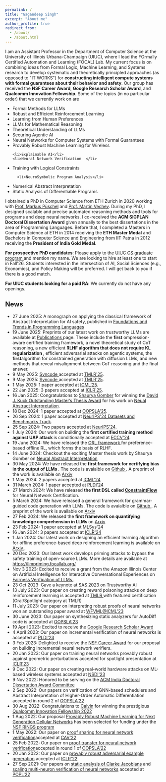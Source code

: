 ```yaml
---
permalink: /
title: "Gagandeep Singh"
excerpt: "About me"
author_profile: true
redirect_from: 
  - /about/
  - /about.html
---
```


I am an Assistant Professor in the Department of Computer Science at the University of Illinois Urbana-Champaign (UIUC), where I lead the FOrmally Certified Automation and Learning (FOCAL) Lab. My current focus is on combining ideas from Formal Logic, Machine Learning, and Systems research to develop systematic and theoretically principled approaches (as opposed to "IT WORKS") for **constructing intelligent compute systems with formal guarantees about their behavior and safety**. Our group has received the **NSF Career Award**, **Google Research Scholar Award**, and **Qualcomm Innovation Fellowship**. Some of the topics (in no particular order) that we currently work on are 
<ul>
   <li>Formal Methods for LLMs</li>
  <li> Robust and Efficient Reinforcement Learning </li>
    <li>Learning from Human Preferences</li>
  
   <li>LLMs for Mathematical Reasoning</li> 
   <li>Theoretical Understanding of LLMs</li>
  <li> Securing Agentic AI </li>
  <li> Neural Networks for Computer Systems with Formal Guarantees</li>
 <li>Provably Robust Machine Learning for Wireless</li>
  
    <li>Explainable AI</li>
    <li>Neural Network Verification  </li> 
  <li>Training with Logical Constraints  </li> 




      <li>NeuroSymbolic Program Analysis</li>
  <li>Numerical Abstract Interpretation </li> 
 <li>Static Analysis of Differentiable Programs </li> 
 
</ul>

I obtained a PhD in Computer Science from ETH Zurich in 2020 working with <a href="https://acl.inf.ethz.ch/people/markusp/">Prof. Markus Püschel</a> and <a href="https://www.sri.inf.ethz.ch/people/martin"> Prof. Martin Vechev</a>. During my PhD, I designed scalable and precise automated reasoning methods and tools for programs and deep neural networks. I co-received the **ACM SIGPLAN Doctoral Dissertation Award** given annually to the best dissertations in the area of Programming Languages. Before that, I completed a Masters in Computer Science at ETH in 2014 receiving the **ETH Master Medal** and Bachelors in Computer Science and Engineering from IIT Patna in 2012 receiving the **President of India Gold Medal**. 

**For prospective PhD candidates**: Please apply to the <a href="https://grad.illinois.edu/admissions/apply">UIUC CS graduate program </a> and mention my name. We are looking to hire at least one to start in Fall'26. Students interested in the intersection of AI, Social Sciences (e.g., Economics), and Policy Making will be preferred. I will get back to you if there is a good match.

**For UIUC students looking for a paid RA**: We currently do not have any openings.


<h2> News</h2>
<ul>
  <li>
    27 June 2025: A monograph on applying the classical framework of Abstract Interpretation for AI safety, published in <a href="https://www.nowpublishers.com/PGL">Foundations and Trends in Programming Languages</a>
  </li>
   <li>
    19 June 2025: Preprints of our latest work on trustworthy LLMs are available at <a href="https://ggndpsngh.github.io/publications/"> Publications </a> page. These include the <b>first</b> ompression-aware certified training framework, a novel theoretical study of CoT reasoning, a new efficient <b>RLHF algorithm  that does not require KL regularization </b>, efficient adversarial attacks on agentic systems, the <b>first</b>algorithm for constrained generation with diffusion LLMs, and new methods that reveal misalignment between CoT reasoning and the final answer. 
  </li>
  <li>
    9 May 2025: <a href="https://arxiv.org/abs/2403.01632">Syncode </a> accepted at <a href="https://jmlr.org/tmlr/">TMLR'25</a>.
  </li>
   <li>
    9 May 2025: <a href="https://arxiv.org/abs/2403.01632">Syncode </a> accepted at <a href="https://jmlr.org/tmlr/">TMLR'25</a>.
  </li>
  <li>
    1 May 2025: 1 paper accepted at <a href="https://icml.cc/">ICML'25</a>.
  </li>
  <li>
    22 Jan 2025: 3 papers accepted at <a href="https://iclr.cc/">ICLR'25</a>.
  </li>
    <li>
    16 Jan 2025: Congratulations to <a href="https://sgomber.github.io/"> Shaurya Gomber</a> for winning the <a href="https://siebelschool.illinois.edu/about/awards/graduate-fellowships-awards/david-j-kuck-outstanding-thesis-awards">  David J. Kuck Outstanding Master’s Thesis Award</a> for his work on <a href="https://www.ideals.illinois.edu/items/131524">Neual Abstract Interpretation</a>. 
  </li>
  <li>
    18 Dec 2024: 1 paper accepted at <a href="https://2025.splashcon.org/track/OOPSLA"> OOPSLA'25</a>. 
  </li>
    <li>
    26 Sep 2024: 1 paper accepted at <a href="https://neurips.cc/Conferences/2024/CallForDatasetsBenchmarks"> NeurIPS'24 Datasets and Benchmarks Track</a>. 
  </li>
  <li>
    25 Sep 2024: Two papers  accepted at <a href="https://neurips.cc/"> NeurIPS'24</a>. 
  </li>
    <li>
    1 July 2024: Our work on building the <b> first certified training method against UAP attack </b> is conditionally accepted at <a href="https://eccv.ecva.net/"> ECCV'24</a>. 
  </li>
   <li>
    19 June 2024: We have released the <a href="https://arxiv.org/pdf/2406.10445v1"> ORL framework </a> for preference-based offline RL, which forms the basis of RLHF. 
  </li>
  <li>
    14 June 2024: Checkout the exciting Master thesis work by Shaurya Gomber on  <a href="https://ggndpsngh.github.io/files/NAI.pdf"> Neural Abstract Interpretation </a>
  </li>
  <li>
    30 May 2024: We have released the <b> first framework  for certifying bias in the output of LLMs </b>. The code is avaialble on <a href="https://github.com/uiuc-focal-lab/QuaCer-B"> Github </a>. A preprint of the work is available on <a href="https://arxiv.org/abs/2405.18780"> Arxiv </a>
  </li>
     <li>
    1 May 2024: 2 papers accepted at <a href="https://icml.cc/Conferences/2024"> ICML'24 </a>
  </li>
   <li>
    31 March 2024: 1 paper accepted at <a href="https://pldi24.sigplan.org/"> PLDI'24 </a>
  </li>
   <li>
    27 March 2024: We have released <b> the first DSL called <a href="https://arxiv.org/pdf/2403.18729.pdf"> ConstraintFlow </a> </b> for Neural Network Certification. 
  </li>
   <li>
    5 March 2024: We have released a general framework for grammar-guided code generation with LLMs. The code is avaialble on <a href="https://github.com/uiuc-focal-lab/syncode"> Github </a>. A preprint of the work is available on <a href="https://arxiv.org/abs/2403.01632"> Arxiv </a>
  </li>
    <li>
    27 Feb 2024: We released the <b> first framework on quantifying knowledge comprehension in LLMs </b> on <a href="https://arxiv.org/abs/2402.15929"> Arxiv </a>
  </li>
   <li>
    23 Feb 2024: 1 paper accepted at <a href="https://mlsys.org/"> MLSys'24 </a>
  </li>
  <li>
    16 Jan 2024: 3 papers accepted at <a href="https://openreview.net/group?id=ICLR.cc/2024/Conference"> ICLR'24 </a>
  </li>
  <li>
    1 Jan 2024: Our latest work on designing an efficient learning algorithm for offline preference-based deep reinforcement learning is available on <a href= "https://arxiv.org/pdf/2401.00330.pdf"> Arxiv </a>.
  </li>
    <li>
 20 Dec 2023: Our latest work develops priming attacks to bypass the safety training of open-source LLMs. More details are available at <a href="https://llmpriming.focallab.org/">https://llmpriming.focallab.org/</a>
  </li>
  <li>
    Nov 3 2023: Excited to receive a grant from the Amazon Illinois Center on Artificial Intelligence for Interactive Conversational Experiences on <a href="https://www.amazon.science/news-and-features/amazon-and-uiuc-announce-inaugural-slate-of-funded-research-projects"> Fairness Verification of LLMs </a>.
  </li>
   <li>
 23 Oct 2023: Gave a keynote at <a href="https://conf.researchr.org/details/sas-2023/sas-2023-papers/1/Building-Trust-and-Safety-in-Artificial-Intelligence-with-Abstract-Interpretation"> SAS 2023 </a> on Trustworthy AI
  </li>
  
  <li>
 13 July 2023: Our paper on creating reward poisoning attacks on deep reinforcement learning is accepted at <a href="https://jmlr.org/tmlr/"> TMLR </a> with featured certification (Oral/Spotlight category at TMLR)
  </li>
   <li>
 11 July 2023: Our paper on interpreting robust proofs of neural networks won an outstanding paper award at <a href="https://www.ml-verification.com/"> WFVML@ICML'23 </a>
  </li>
  <li>
 30 June 2023: Our paper on synthesizing static analyzers for AutoDiff code is accepted at <a href="https://2023.splashcon.org/track/splash-2023-oopsla"> OOPSLA'23 </a>
  </li>
  <li>
 19 April 2023: Excited to receive the <a href="https://research.google/outreach/research-scholar-program/"> Google Research Scholar Award </a>
  </li>
<li>
 4 April 2023: Our paper on incremental verification of neural networks is accepted at <a href="https://pldi23.sigplan.org/"> PLDI'23 </a>
  </li>
  
  <li>
    3 Feb 2023: Delighted to receive the <a href="https://beta.nsf.gov/funding/opportunities/faculty-early-career-development-program-career"> NSF Career Award</a> for our proposal on building incremental neural network verifiers.
  </li>
   <li> 20 Jan 2023: Our paper on training neural networks provably robust against geometric perturbations accepted for spotlight presentation at <a href="https://iclr.cc/">ICLR'23</a>
  </li>
  
  <li> 9 Dec 2022: Our paper on creating real-world hardware attacks on ML-based wireless systems accepted at <a href="https://www.usenix.org/conference/nsdi23">NSDI'23</a>
  </li>
  <li> 9 Nov 2022: Honored to be serving on the <a href="https://awards.acm.org/india-doctoral-dissertation"> ACM India Doctoral Dissertation Award Committee </a> </li>
<li> 2 Sep 2022: Our papers on verification of GNN-based schedulers and Abstract Interpretation of Higher-Order Automatic Differentiation accepted in round 2 of <a href="https://2022.splashcon.org/track/splash-2022-oopsla"> OOPSLA'22 </a></li>
  
 <li>30 Aug 2022: Congratulations to <a href="https://cmxu.io">Calvin</a> for winning the prestigious <a href="https://www.qualcomm.com/research/university-relations/innovation-fellowship/2022-north-america"> Qualcomm Innovation Fellowship 2022</a></li>
 <li>1 Aug 2022: Our proposal <a href="https://www.nsf.gov/awardsearch/showAward?AWD_ID=2148583&HistoricalAwards=false">Provably Robust Machine Learning for Next Generation Cellular Networks</a> has been selected for funding under the <a href="https://www.nsf.gov/pubs/2021/nsf21581/nsf21581.htm">NSF RINGS program</a></li>
 <li> 1 May 2022:  Our paper on <a href="https://ggndpsngh.github.io/files/shared_certificates.pdf">proof sharing for neural network verification</a>accepted at <a href="http://i-cav.org/2022/"> CAV'22 </a></li> <li> 
 25 Feb 2022:  Our paper on <a href="https://ggndpsngh.github.io/files/FANC.pdf">proof transfer for neural network verification</a>accepted in round 1 of <a href="https://2022.splashcon.org/track/splash-2022-oopsla"> OOPSLA'22 </a></li>
<li> 20 Jan 2022: Our paper on <a href="https://ggndpsngh.github.io/files/provably_robust_adversarial_ex.pdf">provably robust adversarial example generation</a> accepted at <a href="https://iclr.cc/Conferences/2022"> ICLR'22</a></li> 
<li> 27 Sep 2021: Our papers on <a href="https://ggndpsngh.github.io/files/DeepJ.pdf">static analysis of Clarke Jacobians</a> and <a href="https://ggndpsngh.github.io/files/PRIMA.pdf">scaling multi-neuron verification of neural networks</a> accepted at <a href="https://popl22.sigplan.org/"> POPL'22</a></li> 
</ul>
